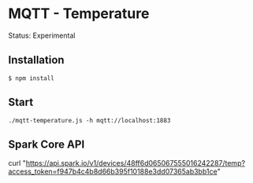 # MQTT - Temperature

Status: Experimental

## Installation
```
$ npm install
```

## Start

	./mqtt-temperature.js -h mqtt://localhost:1883

## Spark Core API

curl "https://api.spark.io/v1/devices/48ff6d065067555016242287/temp?access_token=f947b4c4b8d66b395f10188e3dd07365ab3bb1ce"
